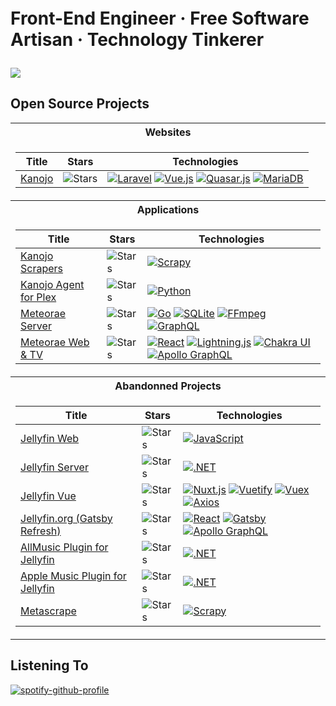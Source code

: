 <p style="font-size: 2em; font-weight: 700">
Front-End Engineer · Free Software Artisan · Technology Tinkerer
</p>

<picture>
<source 
  srcset="https://github-readme-stats.vercel.app/api?username=MrTimscampi&theme=dark&count_private=true"
  media="(prefers-color-scheme: dark)"
/>
<source
  srcset="https://github-readme-stats.vercel.app/api?username=MrTimscampi&count_private=true"
  media="(prefers-color-scheme: light), (prefers-color-scheme: no-preference)"
/>
<img src="https://github-readme-stats.vercel.app/api?username=MrTimscampi&count_private=true" />
</picture>

## Open Source Projects

<table>
<tr><th>Websites</th></tr>
<tr><td>

| Title | Stars | Technologies |
|--|--|--|
| [Kanojo](https://github.com/kanojo-db/kanojo) | <img alt="Stars" src="https://img.shields.io/github/stars/kanojo-db/kanojo?style=flat-square&labelColor=black"/> | [![Laravel](https://img.shields.io/badge/Laravel-black?style=flat-square&logo=laravel)](https://laravel.com/) [![Vue.js](https://img.shields.io/badge/Vue.js-black?style=flat-square&logo=vuedotjs)](https://vuejs.org/) [![Quasar.js](https://img.shields.io/badge/Quasar-black?style=flat-square&logo=quasar)](https://quasar.dev/) [![MariaDB](https://img.shields.io/badge/MariaDB-black?style=flat-square&logo=mariadb)](https://mariadb.org/) |

</td>
</tr>
<tr><th>Applications</th></tr>
<tr>
<td>

| Title | Stars | Technologies |
|--|--|--|
| [Kanojo Scrapers](https://github.com/kanojo-db/scrapers) | <img alt="Stars" src="https://img.shields.io/github/stars/kanojo-db/scrapers?style=flat-square&labelColor=black"/> | [![Scrapy](https://img.shields.io/badge/Scrapy-black?style=flat-square&logo=python)](https://scrapy.org/) |
| [Kanojo Agent for Plex](https://github.com/kanojo-db/Kanojo.bundle) | <img alt="Stars" src="https://img.shields.io/github/stars/kanojo-db/Kanojo.bundle?style=flat-square&labelColor=black"/> | [![Python](https://img.shields.io/badge/Python-black?style=flat-square&logo=python)](https://python.org/) |
| [Meteorae Server](https://github.com/meteorae/server) | <img alt="Stars" src="https://img.shields.io/github/stars/meteorae/server?style=flat-square&labelColor=black"/> | [![Go](https://img.shields.io/badge/Go-black?style=flat-square&logo=go)](https://go.dev/) [![SQLite](https://img.shields.io/badge/SQLite-black?style=flat-square&logo=sqlite)](https://sqlite.org/) [![FFmpeg](https://img.shields.io/badge/FFmpeg-black?style=flat-square&logo=ffmpeg)](https://ffmpeg.org/) [![GraphQL](https://img.shields.io/badge/GraphQL-black?style=flat-square&logo=graphql)](https://graphql.org/) |
| [Meteorae Web & TV](https://github.com/meteorae/web) | <img alt="Stars" src="https://img.shields.io/github/stars/meteorae/web?style=flat-square&labelColor=black"/> | [![React](https://img.shields.io/badge/React-black?style=flat-square&logo=react)](https://react.org/) [![Lightning.js](https://img.shields.io/badge/Lightning.js-black?style=flat-square&logo=javascript)](https://sqlite.org/) [![Chakra UI](https://img.shields.io/badge/Chakra%20UI-black?style=flat-square&logo=chakraui)](https://chakra-ui.com/) [![Apollo GraphQL](https://img.shields.io/badge/Apollo%20GraphQL-black?style=flat-square&logo=apollographql)](https://www.apollographql.com/) |

</td>
</tr>
<tr><th>Abandonned Projects</th></tr>
<tr><td>

| Title | Stars | Technologies |
|--|--|--|
| [Jellyfin Web](https://github.com/jellyfin/jellyfin-web) | <img alt="Stars" src="https://img.shields.io/github/stars/jellyfin/jellyfin-web?style=flat-square&labelColor=black"/> | [![JavaScript](https://img.shields.io/badge/JavaScript-black?style=flat-square&logo=javascript)](https://www.ecma-international.org/publications-and-standards/standards/ecma-262/) |
| [Jellyfin Server](https://github.com/jellyfin/jellyfin) | <img alt="Stars" src="https://img.shields.io/github/stars/jellyfin/jellyfin?style=flat-square&labelColor=black"/> | [![.NET](https://img.shields.io/badge/.NET-black?style=flat-square&logo=dotnet)](https://dotnet.microsoft.com/) |
| [Jellyfin Vue](https://github.com/jellyfin/jellyfin-vue) | <img alt="Stars" src="https://img.shields.io/github/stars/jellyfin/jellyfin-vue?style=flat-square&labelColor=black"/> | [![Nuxt.js](https://img.shields.io/badge/Nuxt.js-black?style=flat-square&logo=nuxtdotjs)](https://nuxtjs.org/) [![Vuetify](https://img.shields.io/badge/Vuetify-black?style=flat-square&logo=vuetify)](https://vuetifyjs.com/en/) [![Vuex](https://img.shields.io/badge/Vuex-black?style=flat-square&logo=vuedotjs)](https://vuex.vuejs.org/) [![Axios](https://img.shields.io/badge/Axios-black?style=flat-square&logo=axios)](https://axios-http.com/) |
| [Jellyfin.org (Gatsby Refresh)](https://github.com/jellyfin/jellyfin.org) | <img alt="Stars" src="https://img.shields.io/github/stars/jellyfin/jellyfin.org?style=flat-square&labelColor=black"/> | [![React](https://img.shields.io/badge/React-black?style=flat-square&logo=react)](https://react.org/) [![Gatsby](https://img.shields.io/badge/Gatsby-black?style=flat-square&logo=gatsby)](https://www.gatsbyjs.com/) [![Apollo GraphQL](https://img.shields.io/badge/Apollo%20GraphQL-black?style=flat-square&logo=apollographql)](https://www.apollographql.com/) |
| [AllMusic Plugin for Jellyfin](https://github.com/MrTimscampi/jellyfin-plugin-allmusic) | <img alt="Stars" src="https://img.shields.io/github/stars/MrTimscampi/jellyfin-plugin-allmusic?style=flat-square&labelColor=black"/> | [![.NET](https://img.shields.io/badge/.NET-black?style=flat-square&logo=dotnet)](https://dotnet.microsoft.com/) |
| [Apple Music Plugin for Jellyfin](https://github.com/MrTimscampi/jellyfin-plugin-itunes) | <img alt="Stars" src="https://img.shields.io/github/stars/MrTimscampi/jellyfin-plugin-itunes?style=flat-square&labelColor=black"/> | [![.NET](https://img.shields.io/badge/.NET-black?style=flat-square&logo=dotnet)](https://dotnet.microsoft.com/) |
| [Metascrape](https://github.com/mrtimscampi/metascrape) | <img alt="Stars" src="https://img.shields.io/github/stars/mrtimscampi/metascrape?style=flat-square&labelColor=black"/> | [![Scrapy](https://img.shields.io/badge/Python-black?style=flat-square&logo=python)](https://python.org/) |

</td></tr>
</table>

## Listening To

[![spotify-github-profile](https://spotify-github-profile.vercel.app/api/view?uid=mrtimscampi&cover_image=true&theme=natemoo-re&show_offline=true&bar_color_cover=true)](https://open.spotify.com/user/mrtimscampi)
